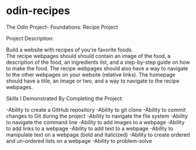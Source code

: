 # odin-recipes
The Odin Project- Foundations: Recipe Project

Project Description:

Build a website with recipes of you're favorite foods.  
The recipe webpages should should contain an image of the food, a description of the food, an ingredients list, and a step-by-step guide on how to make the food.
The recipe webpages should also have a way to navigate to the other webpages on your website (relative links).
The homepage should have a title, an image or two, and a way to navigate to the recipe webpages. 

Skills I Demonstrated By Completing the Project:

-Ability to create a GitHub repository
-Ability to git clone
-Ability to commit changes to Git during the project
-Ability to navigate the file system
-Ability to navigate the command line
-Ability to add images to a webpage
-Ability to add links to a webpage
-Ability to add text to a webpage
-Ability to manipulate text on a webpage (bold and italicized)
-Ability to create ordered and un-ordered lists on a webpage
-Ability to problem-solve

